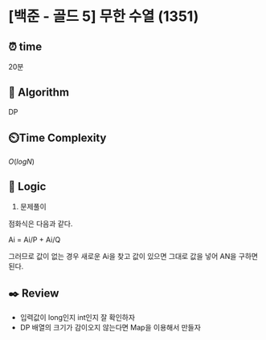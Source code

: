 # [백준 - 골드 5] 무한 수열 (1351)
 
## ⏰  **time**

20분

## :pushpin: **Algorithm**

DP

## ⏲️**Time Complexity**

$O(logN)$

## :round_pushpin: **Logic**

1. 문제풀이

점화식은 다음과 같다.

Ai = Ai/P + Ai/Q

그러므로 값이 없는 경우 새로운 Ai을 찾고 값이 있으면 그대로 값을 넣어 AN을 구하면 된다.

## :black_nib: **Review**
- 입력값이 long인지 int인지 잘 확인하자
- DP 배열의 크기가 감이오지 않는다면 Map을 이용해서 만들자